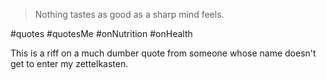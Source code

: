 
> Nothing tastes as good as a sharp mind feels.

#quotes #quotesMe #onNutrition #onHealth 

This is a riff on a much dumber quote from someone whose name doesn't get to enter my zettelkasten.